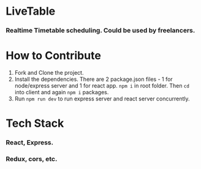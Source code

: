 # LiveTable

### Realtime Timetable scheduling. Could be used by freelancers.

# How to Contribute

  1. Fork and Clone the project.
  2. Install the dependencies. There are 2 package.json files - 1 for node/express server and 1 for react app. 
    ```npm i``` in root folder. Then ```cd``` into client and again ```npm i``` packages.
  3. Run ```npm run dev``` to run express server and react server concurrently.
  
# Tech Stack

### React, Express.
### Redux, cors, etc.
